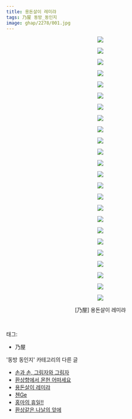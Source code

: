 ```yaml
---
title: 용돈살이 레미랴
tags: 乃屋 동방_동인지
image: ghap/2278/001.jpg
---
```

<div class="article">
<p style="text-align: center; clear: none; float: none;"><img src="{{ site.nasurl }}/ghap/2278/001.jpg"/></p>
<p style="text-align: center; clear: none; float: none;"><img src="{{ site.nasurl }}/ghap/2278/002.jpg"/></p>
<p style="text-align: center; clear: none; float: none;"><img src="{{ site.nasurl }}/ghap/2278/003.jpg"/></p>
<p style="text-align: center; clear: none; float: none;"><img src="{{ site.nasurl }}/ghap/2278/004.jpg"/></p>
<p style="text-align: center; clear: none; float: none;"><img src="{{ site.nasurl }}/ghap/2278/005.jpg"/></p>
<p style="text-align: center; clear: none; float: none;"><img src="{{ site.nasurl }}/ghap/2278/006.jpg"/></p>
<p style="text-align: center; clear: none; float: none;"><img src="{{ site.nasurl }}/ghap/2278/007.jpg"/></p>
<p style="text-align: center; clear: none; float: none;"><img src="{{ site.nasurl }}/ghap/2278/008.jpg"/></p>
<p style="text-align: center; clear: none; float: none;"><img src="{{ site.nasurl }}/ghap/2278/009.jpg"/></p>
<p style="text-align: center; clear: none; float: none;"><img src="{{ site.nasurl }}/ghap/2278/010.jpg"/></p>
<p style="text-align: center; clear: none; float: none;"><img src="{{ site.nasurl }}/ghap/2278/011.jpg"/></p>
<p style="text-align: center; clear: none; float: none;"><img src="{{ site.nasurl }}/ghap/2278/012.jpg"/></p>
<p style="text-align: center; clear: none; float: none;"><img src="{{ site.nasurl }}/ghap/2278/013.jpg"/></p>
<p style="text-align: center; clear: none; float: none;"><img src="{{ site.nasurl }}/ghap/2278/014.jpg"/></p>
<p style="text-align: center; clear: none; float: none;"><img src="{{ site.nasurl }}/ghap/2278/015.jpg"/></p>
<p style="text-align: center; clear: none; float: none;"><img src="{{ site.nasurl }}/ghap/2278/016.jpg"/></p>
<p style="text-align: center; clear: none; float: none;"><img src="{{ site.nasurl }}/ghap/2278/017.jpg"/></p>
<p style="text-align: center; clear: none; float: none;"><img src="{{ site.nasurl }}/ghap/2278/018.jpg"/></p>
<p style="text-align: center; clear: none; float: none;"><img src="{{ site.nasurl }}/ghap/2278/019.jpg"/></p>
<p style="text-align: center; clear: none; float: none;"><img src="{{ site.nasurl }}/ghap/2278/020.jpg"/></p>
<p style="text-align: center; clear: none; float: none;"><img src="{{ site.nasurl }}/ghap/2278/021.jpg"/></p>
<p style="text-align: center; clear: none; float: none;"><img src="{{ site.nasurl }}/ghap/2278/022.jpg"/></p>
<p style="text-align: center; clear: none; float: none;"><img src="{{ site.nasurl }}/ghap/2278/023.jpg"/></p>
<p style="text-align: center; clear: none; float: none;"><img src="{{ site.nasurl }}/ghap/2278/024.jpg"/></p>
<p style="text-align: center; clear: none; float: none;">[乃屋] 용돈살이 레미랴</p>
<p><br/></p>
</div><div class="tagTrail">
<p>태그: </p>
<ul>
<li>乃屋</li>
</ul>
</div><div class="another">
<p>'동방 동인지' 카테고리의 다른 글</p>
<ul>
<li><a href="/2016-09-22-ghap_2282">손과 손, 그림자와 그림자</a></li>
<li><a href="/2016-09-22-ghap_2279">환상향에서 몬헌 어떠세요</a></li>
<li><a href="/2016-09-22-ghap_2278">용돈살이 레미랴</a></li>
<li><a href="/2016-09-22-ghap_2277">첸Ge</a></li>
<li><a href="/2016-09-22-ghap_2276">홍마의 휴일!!</a></li>
<li><a href="/2016-09-22-ghap_2274">환상같은 나날의 앞에</a></li>
</ul>
</div><div class="cb_module cb_fluid">
<div class="cb_wrt cb_profile">
</div><!-- commentList close -->
</div>
